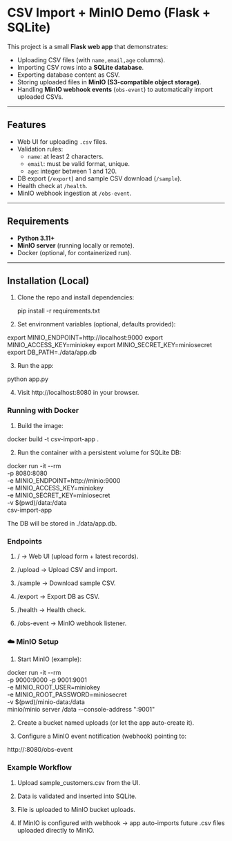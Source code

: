 # CSV Import + MinIO Demo (Flask + SQLite)

This project is a small **Flask web app** that demonstrates:

- Uploading CSV files (with `name,email,age` columns).  
- Importing CSV rows into a **SQLite database**.  
- Exporting database content as CSV.  
- Storing uploaded files in **MinIO (S3-compatible object storage)**.  
- Handling **MinIO webhook events** (`obs-event`) to automatically import uploaded CSVs.

---

## Features

- Web UI for uploading `.csv` files.  
- Validation rules:
  - `name`: at least 2 characters.  
  - `email`: must be valid format, unique.  
  - `age`: integer between 1 and 120.  
- DB export (`/export`) and sample CSV download (`/sample`).  
- Health check at `/health`.  
- MinIO webhook ingestion at `/obs-event`.

---

## Requirements

- **Python 3.11+**  
- **MinIO server** (running locally or remote).  
- Docker (optional, for containerized run).

---

## Installation (Local)

1. Clone the repo and install dependencies:

   pip install -r requirements.txt
2. Set environment variables (optional, defaults provided):

export MINIO_ENDPOINT=http://localhost:9000
export MINIO_ACCESS_KEY=miniokey
export MINIO_SECRET_KEY=miniosecret
export DB_PATH=./data/app.db


3. Run the app:

python app.py


4. Visit http://localhost:8080
 in your browser.
###  Running with Docker

1. Build the image:

docker build -t csv-import-app .


2. Run the container with a persistent volume for SQLite DB:

docker run -it --rm \
  -p 8080:8080 \
  -e MINIO_ENDPOINT=http://minio:9000 \
  -e MINIO_ACCESS_KEY=miniokey \
  -e MINIO_SECRET_KEY=miniosecret \
  -v $(pwd)/data:/data \
  csv-import-app


The DB will be stored in ./data/app.db.
### Endpoints

1. / → Web UI (upload form + latest records).

2. /upload → Upload CSV and import.

3. /sample → Download sample CSV.

4. /export → Export DB as CSV.

5. /health → Health check.

6. /obs-event → MinIO webhook listener.
### ☁️ MinIO Setup
1. Start MinIO (example):

docker run -it --rm \
  -p 9000:9000 -p 9001:9001 \
  -e MINIO_ROOT_USER=miniokey \
  -e MINIO_ROOT_PASSWORD=miniosecret \
  -v $(pwd)/minio-data:/data \
  minio/minio server /data --console-address ":9001"


2. Create a bucket named uploads (or let the app auto-create it).

3. Configure a MinIO event notification (webhook) pointing to:

http://<app-host>:8080/obs-event
### Example Workflow

1. Upload sample_customers.csv from the UI.

2. Data is validated and inserted into SQLite.

3. File is uploaded to MinIO bucket uploads.

4. If MinIO is configured with webhook → app auto-imports future .csv files uploaded directly to MinIO.

